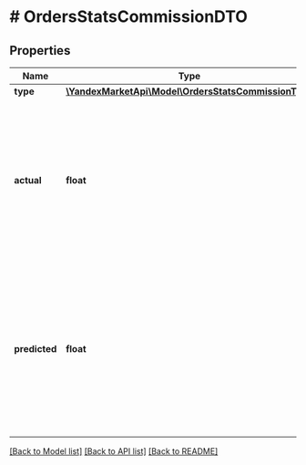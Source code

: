 # # OrdersStatsCommissionDTO

## Properties

Name | Type | Description | Notes
------------ | ------------- | ------------- | -------------
**type** | [**\YandexMarketApi\Model\OrdersStatsCommissionType**](OrdersStatsCommissionType.md) |  | [optional]
**actual** | **float** | Сумма комиссии в рублях, которая была выставлена в момент создания заказа и которую нужно оплатить. Точность — два знака после запятой. | [optional]
**predicted** | **float** | Сумма комиссии в рублях, которая была бы выставлена, если бы заказ был создан в момент формирования отчета по заказам. Точность — два знака после запятой. | [optional]

[[Back to Model list]](../../README.md#models) [[Back to API list]](../../README.md#endpoints) [[Back to README]](../../README.md)
